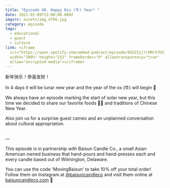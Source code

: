 ```yaml
---
title: "Episode 48. Happy Niu (牛) Year! "
date: 2021-02-09T13:00:00.000Z
imgsrc: assets/img_4756.jpg
category: episode
tags:
  - educational
  - guest
  - culture
link: <iframe
  src="https://open.spotify.com/embed-podcast/episode/4U52ZzjlrUMr5fkVI4Exrl"
  width="100%" height="232" frameborder="0" allowtransparency="true"
  allow="encrypted-media"></iframe>
---
```

新年快乐！恭喜发财！

In 4 days it will be lunar new year and the year of the ox (牛) will begin 🐂

We always have an episode marking the start of solar new year, but this time we decided to share our favorite foods 🍊🥟 and traditions of Chinese New Year.  

Also join us for a surprise guest cameo and an unplanned conversation about cultural appropriation.

\
—⁣⁣⁣

This episode is in partnership with Baisun Candle Co., a small Asian American owned business that hand-pours and hand-presses each and every candle based out of Wilmington, Delaware.

You can use the code 'MovingBaisun' to take 10% off your total order! Follow them on Instagram at [@baisuncandleco](https://www.instagram.com/baisuncandleco/) and visit them online at [baisuncandleco.com](http://baisuncandleco.com/) 🍵